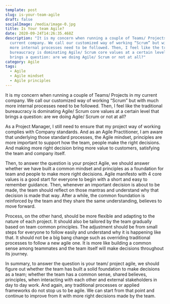 ```yaml
---
template: post
slug: is-your-team-agile
draft: false
socialImage: /media/image-0.jpg
title: Is Your team Agile?
date: 2020-09-24T14:26:35.468Z
description: "It is my concern when running a couple of Teams/ Projects in my
  current company. We call our customized way of working “Scrum” but with much
  more internal processes need to be followed. Then, I feel like the traditional
  bureaucracy is dominating Agile/ Scrum core values at a certain level that
  brings a question: are we doing Agile/ Scrum or not at all?"
category: Agile
tags:
  - Agile
  - Agile mindset
  - Agile principles
---
```

It is my concern when running a couple of Teams/ Projects in my current company. We call our customized way of working “Scrum” but with much more internal processes need to be followed. Then, I feel like the traditional bureaucracy is dominating Agile/ Scrum core values at a certain level that brings a question: are we doing Agile/ Scrum or not at all?

As a Project Manager, I still need to ensure that my project way of working complies with Company standards. And as an Agile Practitioner, I am aware that underlying those standard processes, the Agile mindset, principles are more important to support how the team, people make the right decisions. And making more right decision bring more value to customers, satisfying the team and company itself.

Then, to answer the question is your project Agile, we should answer whether we have built a common mindset and principles as a foundation for team and people to make more right decisions. Agile manifesto with 4 core values is a good start for everyone to begin with a short and easy to remember guidance. Then, whenever an important decision is about to be made, the team should reflect on those mantras and understand why that decision is made that way. After a while, the common foundation is reinforced by the team and they share the same understanding, believes to move forward. 

Process, on the other hand, should be more flexible and adapting to the nature of each project. It should also be tailored by the team gradually based on team common principles. The adjustment should be from small steps for everyone to follow easily and understand why it is happening like that. It should not be a big bang change such as overriding traditional processes to follow a new agile one. It is more like building a common sense among teammates and the team itself will make decisions throughout its journey. 

In summary, to answer the question is your team/ project agile, we should figure out whether the team has built a solid foundation to make decisions as a team; whether the team has a common sense, shared believes, principles, when interacting with each other and external stakeholders in day to day work. And again, any traditional processes or applied frameworks do not stop us to be agile. We can start from that point and continue to improve from it with more right decisions made by the team.